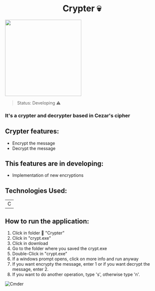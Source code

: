 <h1 align="center"> Crypter  💀</h1>

<img height="250em" src="https://user-images.githubusercontent.com/84638124/132442492-8ed90dc4-7953-4d03-b33b-04bc48ccb02a.png">

> Status: Developing ⚠️

### It's a crypter and decrypter based in Cezar's cipher

## Crypter features:

* Encrypt the message
* Decrypt the message

## This features are in developing:

- Implementation of new encryptions

## Technologies Used:

<table>
  <tr>
    <td>C</td>
  </tr>
</table>

## How to run the application:

1) Click in folder 📁 "Crypter"
2) Click in "crypt.exe"
3) Click in download
4) Go to the folder where you saved the crypt.exe
5) Double-Click in "crypt.exe"
6) If a windows prompt opens, click on more info and run anyway
7) If you want encrypty the message, enter 1 or if you want decrypt the message, enter 2.
8) If you want to do another operation, type 's', otherwise type 'n'.

![Cmder](https://user-images.githubusercontent.com/84638124/139108869-01f38985-516f-48ca-ae5d-6e560e1f0594.gif)

